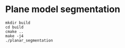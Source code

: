 # Plane model segmentation

    mkdir build
    cd build
    cmake ..
    make -j4
    ./planar_segmentation
